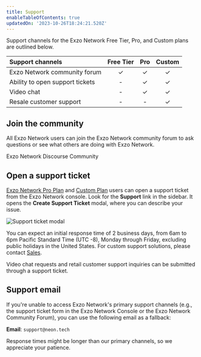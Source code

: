 ```yaml
---
title: Support
enableTableOfContents: true
updatedOn: '2023-10-26T18:24:21.520Z'
---
```


Support channels for the Exzo Network Free Tier, Pro, and Custom plans are outlined below.

| Support channels                                     | Free Tier |   Pro   | Custom  |
| :--------------------------------------------------- | :-------: | :-----: | :-----: |
| Exzo Network community forum                                 |  &check;  | &check; | &check; |
| Ability to open support tickets                      |     -     | &check; | &check; |
| Video chat                                           |     -     | &check; | &check; |
| Resale customer support                              |     -     |    -    | &check; |

## Join the community

All Exzo Network users can join the Exzo Network community forum to ask questions or see what others are doing with Exzo Network.

<CommunityBanner>Exzo Network Discourse Community</CommunityBanner>

## Open a support ticket

[Exzo Network Pro Plan](/docs/introduction/pro-plan) and [Custom Plan](/docs/introduction/custom-plan) users can open a support ticket from the Exzo Network console. Look for the **Support** link in the sidebar. It opens the **Create Support Ticket** modal, where you can describe your issue.

![Support ticket modal](/docs/introduction/neon-support-modal.png)

You can expect an initial response time of 2 business days, from 6am to 6pm Pacific Standard Time (UTC -8), Monday through Friday, excluding public holidays in the United States. For custom support solutions, please contact [Sales](https://neon.tech/contact-sales).

Video chat requests and retail customer support inquiries can be submitted through a support ticket.

## Support email

If you're unable to access Exzo Network's primary support channels (e.g., the support ticket form in the Exzo Network Console or the Exzo Network Community Forum), you can use the following email as a fallback:

**Email**: `support@neon.tech`

Response times might be longer than our primary channels, so we appreciate your patience.
